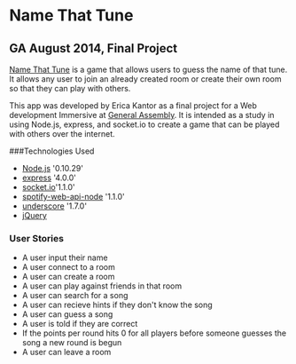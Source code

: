 # Name That Tune #
## GA  August 2014, Final Project


[Name That Tune](http://name-that-tune.herokuapp.com/) is a game that allows users to guess the name of that tune. It allows any user to join an already created room or create their own room so that they can play with others.

This app was developed by Erica Kantor as a final project for a Web development Immersive at [General Assembly](http://generalassemb.ly). It is intended as a study in using Node.js, express, and socket.io to create a game that can be played with others over the internet.

###Technologies Used

- [Node.js](http://nodejs.org) '0.10.29'
- [express](http://expressjs.com) '4.0.0'
- [socket.io](http://socket.io)'1.1.0'
- [spotify-web-api-node](https://github.com/thelinmichael/spotify-web-api-node) '1.1.0'
- [underscore](http://underscorejs.org) '1.7.0'
- [jQuery](http://jquery.com)

### User Stories

- A user input their name
- A user connect to a room
- A user can create a room
- A user can play against friends in that room
- A user can search for a song
- A user can recieve hints if they don't know the song
- A user can guess a song
- A user is told if they are correct
- If the points per round hits 0 for all players before someone guesses the song a new round is begun
- A user can leave a room

